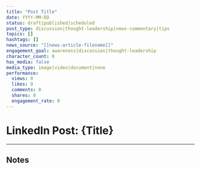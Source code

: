 ```yaml
---
title: "Post Title"
date: YYYY-MM-DD
status: draft|published|scheduled
post_type: discussion|thought-leadership|news-commentary|tips
topics: []
hashtags: []
news_source: "[[news-article-filename]]"
engagement_goal: awareness|discussion|thought-leadership
character_count: 0
has_media: false
media_type: image|video|document|none
performance:
  views: 0
  likes: 0
  comments: 0
  shares: 0
  engagement_rate: 0
---
```


# LinkedIn Post: {Title}

<!-- Write your LinkedIn post here as one flowing piece of content -->
<!-- Remember: Strong hook, value-driven content, clear CTA, relevant hashtags -->

---

## Notes
<!-- Internal notes about the post strategy, timing, or context -->